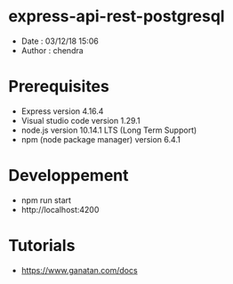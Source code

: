 # express-api-rest-postgresql
- Date : 03/12/18 15:06
- Author : chendra

# Prerequisites
- Express version 4.16.4
- Visual studio code version 1.29.1
- node.js version 10.14.1 LTS (Long Term Support)
- npm (node package manager) version 6.4.1

# Developpement
- npm run start
- http://localhost:4200

# Tutorials
- https://www.ganatan.com/docs
